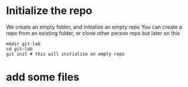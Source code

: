# Initialize the repo

We create an empty folder, and initialize an empty repo
You can create a repo from an existing folder, or clone other person repo
but later on this
```
mkdir git-lab
cd git-lab
git init # this will initialize an empty repo
```

# add some files

